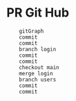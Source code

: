 # PR Git Hub

```mermaid
    gitGraph
    commit
    commit
    branch login
    commit
    commit
    checkout main
    merge login
    branch users
    commit
    commit
```

